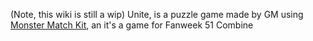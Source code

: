 (Note, this wiki is still a wip)
Unite, is a puzzle game made by GM using [Monster Match Kit](https://play.fancade.com/6177EDC139257D50), an it's a game for Fanweek 51 Combine
